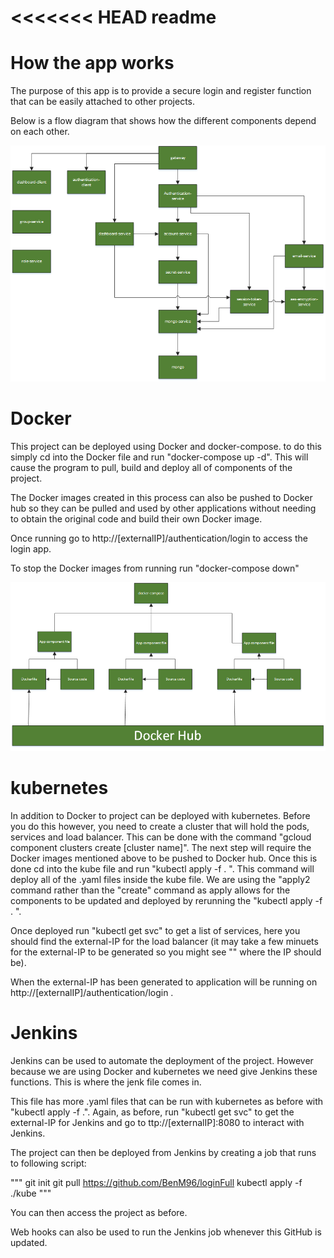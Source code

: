 <<<<<<< HEAD
readme
=======
# How the app works

The purpose of this app is to provide a secure login and register function that can be easily attached to other projects.

Below is a flow diagram that shows how the different components depend on each other.

![text](loginAppFlow.png)


# Docker

This project can be deployed using Docker and docker-compose. to do this simply cd into the Docker file and run "docker-compose up -d". This will cause the program to pull, build and deploy all of components of the project.

The Docker images created in this process can also be pushed to Docker hub so they can be pulled and used by other applications without needing to obtain the original code and build their own Docker image.

Once running go to http://[externalIP]/authentication/login to access the login app.

To stop the Docker images from running run "docker-compose down"

![docker flow](docker-composeFlow.png)

# kubernetes

In addition to Docker to project can be deployed with kubernetes. Before you do this however, you need to create a cluster that will hold the pods, services and load balancer. This can be done with the command "gcloud component clusters create [cluster name]".
The next step will require the Docker images mentioned above to be pushed to Docker hub. Once this is done cd into the kube file and run "kubectl apply -f . ". This command will deploy all of the .yaml files inside the kube file. We are using the "apply2 command rather than the "create" command as apply allows for the components to be updated and deployed by rerunning the "kubectl apply -f . ".

Once deployed run "kubectl get svc" to get a list of services, here you should find the external-IP for the load balancer (it may take a few minuets for the external-IP to be generated so you might see "<pending>" where the IP should be).

When the external-IP has been generated to application will be running on http://[externalIP]/authentication/login .

# Jenkins

Jenkins can be used to automate the deployment of the project. However because we are using Docker and kubernetes we need give Jenkins these functions. This is where the jenk file comes in.

This file has more .yaml files that can be run with kubernetes as before with "kubectl apply -f .". Again, as before, run "kubectl get svc" to get the external-IP for Jenkins and go to ttp://[externalIP]:8080 to interact with Jenkins.

The project can then be deployed from Jenkins by creating a job that runs to following script:


"""
git init
git pull https://github.com/BenM96/loginFull
kubectl apply -f ./kube
"""

You can then access the project as before.

Web hooks can also be used to run the Jenkins job whenever this GitHub is updated.


